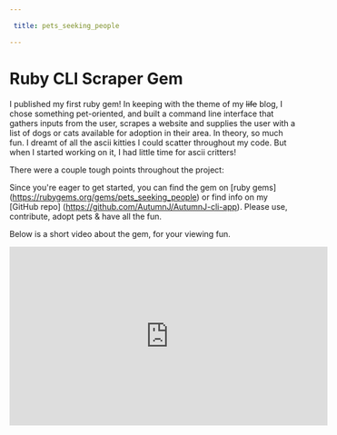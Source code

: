 ```yaml
---

 title: pets_seeking_people

---
```


# Ruby CLI Scraper Gem 

I published my first ruby gem! In keeping with the theme of my ~~life~~ blog, I chose something pet-oriented, and built a command line interface that gathers inputs from the user, scrapes a website and supplies the user with a list of dogs or cats available for adoption in their area. In theory, so much fun. I dreamt of all the ascii kitties I could scatter throughout my code. But when I started working on it, I had little time for ascii critters! 

There were a couple tough points throughout the project:






Since you're eager to get started, you can find the gem on [ruby gems] (https://rubygems.org/gems/pets_seeking_people) or find info on my [GitHub repo] (https://github.com/AutumnJ/AutumnJ-cli-app). Please use, contribute, adopt pets & have all the fun. 

Below is a short video about the gem, for your viewing fun. 

<iframe width="560" height="315" src="https://www.youtube.com/embed/dBpLvW9LZXU" frameborder="0" allowfullscreen> </iframe>

<!-- <iframe width="560" height="315" src="https://www.youtube.com/embed/dBpLvW9LZXU" frameborder="0" allow="autoplay; encrypted-media" allowfullscreen></iframe> -->